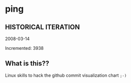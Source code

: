 # ping

## HISTORICAL ITERATION
2008-03-14

Incremented: 3938

## What is this?? 
Linux skills to hack the github commit visualization chart `;-)`

